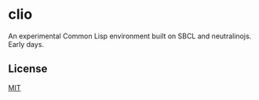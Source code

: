 # clio

An experimental Common Lisp environment built on SBCL and neutralinojs. Early days.

## License
[MIT](LICENSE)
